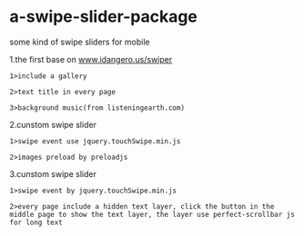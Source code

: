 # a-swipe-slider-package

some kind of swipe sliders for mobile

1.the first base on www.idangero.us/swiper

	1>include a gallery

	2>text title in every page

	3>background music(from listeningearth.com)

2.cunstom swipe slider

    1>swipe event use jquery.touchSwipe.min.js

    2>images preload by preloadjs

3.cunstom swipe slider

    1>swipe event by jquery.touchSwipe.min.js

    2>every page include a hidden text layer, click the button in the middle page to show the text layer, the layer use perfect-scrollbar js for long text
